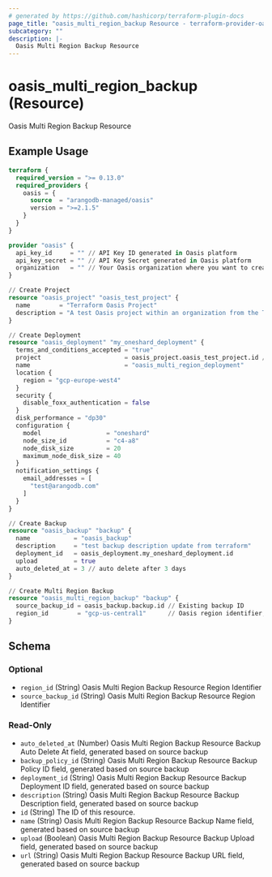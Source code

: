 ```yaml
---
# generated by https://github.com/hashicorp/terraform-plugin-docs
page_title: "oasis_multi_region_backup Resource - terraform-provider-oasis"
subcategory: ""
description: |-
  Oasis Multi Region Backup Resource
---
```


# oasis_multi_region_backup (Resource)

Oasis Multi Region Backup Resource

## Example Usage

```terraform
terraform {
  required_version = ">= 0.13.0"
  required_providers {
    oasis = {
      source  = "arangodb-managed/oasis"
      version = ">=2.1.5"
    }
  }
}

provider "oasis" {
  api_key_id     = "" // API Key ID generated in Oasis platform
  api_key_secret = "" // API Key Secret generated in Oasis platform
  organization   = "" // Your Oasis organization where you want to create the resources
}

// Create Project
resource "oasis_project" "oasis_test_project" {
  name        = "Terraform Oasis Project"
  description = "A test Oasis project within an organization from the Terraform Provider"
}

// Create Deployment
resource "oasis_deployment" "my_oneshard_deployment" {
  terms_and_conditions_accepted = "true"
  project                       = oasis_project.oasis_test_project.id // Project id where deployment will be created
  name                          = "oasis_multi_region_deployment"
  location {
    region = "gcp-europe-west4"
  }
  security {
    disable_foxx_authentication = false
  }
  disk_performance = "dp30"
  configuration {
    model                  = "oneshard"
    node_size_id           = "c4-a8"
    node_disk_size         = 20
    maximum_node_disk_size = 40
  }
  notification_settings {
    email_addresses = [
      "test@arangodb.com"
    ]
  }
}

// Create Backup
resource "oasis_backup" "backup" {
  name            = "oasis_backup"
  description     = "test backup description update from terraform"
  deployment_id   = oasis_deployment.my_oneshard_deployment.id
  upload          = true
  auto_deleted_at = 3 // auto delete after 3 days
}

// Create Multi Region Backup
resource "oasis_multi_region_backup" "backup" {
  source_backup_id = oasis_backup.backup.id // Existing backup ID
  region_id        = "gcp-us-central1"      // Oasis region identifier, which is other than the deployment region
}
```

<!-- schema generated by tfplugindocs -->
## Schema

### Optional

- `region_id` (String) Oasis Multi Region Backup Resource Region Identifier
- `source_backup_id` (String) Oasis Multi Region Backup Resource Region Identifier

### Read-Only

- `auto_deleted_at` (Number) Oasis Multi Region Backup Resource Backup Auto Delete At field, generated based on source backup
- `backup_policy_id` (String) Oasis Multi Region Backup Resource Backup Policy ID field, generated based on source backup
- `deployment_id` (String) Oasis Multi Region Backup Resource Backup Deployment ID field, generated based on source backup
- `description` (String) Oasis Multi Region Backup Resource Backup Description field, generated based on source backup
- `id` (String) The ID of this resource.
- `name` (String) Oasis Multi Region Backup Resource Backup Name field, generated based on source backup
- `upload` (Boolean) Oasis Multi Region Backup Resource Backup Upload field, generated based on source backup
- `url` (String) Oasis Multi Region Backup Resource Backup URL field, generated based on source backup


